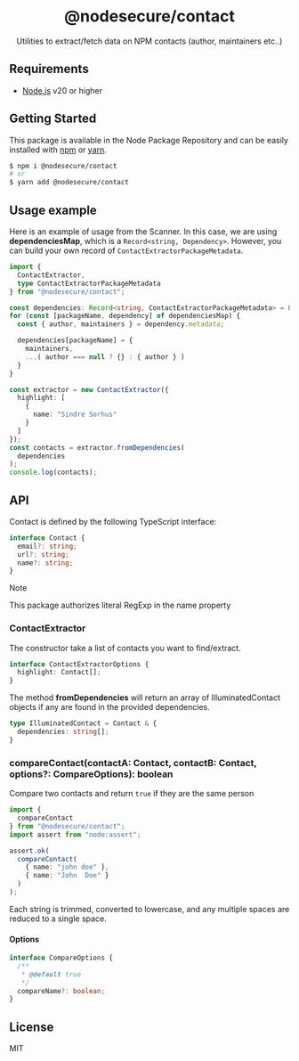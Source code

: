 <p align="center"><h1 align="center">
  @nodesecure/contact
</h1>

<p align="center">
  Utilities to extract/fetch data on NPM contacts (author, maintainers etc..)
</p>

## Requirements
- [Node.js](https://nodejs.org/en/) v20 or higher

## Getting Started

This package is available in the Node Package Repository and can be easily installed with [npm](https://docs.npmjs.com/getting-started/what-is-npm) or [yarn](https://yarnpkg.com).

```bash
$ npm i @nodesecure/contact
# or
$ yarn add @nodesecure/contact
```

## Usage example

Here is an example of usage from the Scanner. In this case, we are using **dependenciesMap**, which is a `Record<string, Dependency>`. However, you can build your own record of `ContactExtractorPackageMetadata`.

```ts
import {
  ContactExtractor,
  type ContactExtractorPackageMetadata
} from "@nodesecure/contact";

const dependencies: Record<string, ContactExtractorPackageMetadata> = Object.create(null);
for (const [packageName, dependency] of dependenciesMap) {
  const { author, maintainers } = dependency.metadata;

  dependencies[packageName] = {
    maintainers,
    ...( author === null ? {} : { author } )
  }
}

const extractor = new ContactExtractor({
  highlight: [
    {
      name: "Sindre Sorhus"
    }
  ]
});
const contacts = extractor.fromDependencies(
  dependencies
);
console.log(contacts);
```

## API

Contact is defined by the following TypeScript interface:
```ts
interface Contact {
  email?: string;
  url?: string;
  name?: string;
}
```

> [!NOTE]
> This package authorizes literal RegExp in the name property

### ContactExtractor

The constructor take a list of contacts you want to find/extract.

```ts
interface ContactExtractorOptions {
  highlight: Contact[];
}
```

The method **fromDependencies** will return an array of IlluminatedContact objects if any are found in the provided dependencies.

```ts
type IlluminatedContact = Contact & {
  dependencies: string[];
}
```

### compareContact(contactA: Contact, contactB: Contact, options?: CompareOptions): boolean

Compare two contacts and return `true` if they are the same person

```ts
import {
  compareContact
} from "@nodesecure/contact";
import assert from "node:assert";

assert.ok(
  compareContact(
    { name: "john doe" },
    { name: "John  Doe" }
  )
);
```

Each string is trimmed, converted to lowercase, and any multiple spaces are reduced to a single space.

#### Options

```ts
interface CompareOptions {
  /**
   * @default true
   */
  compareName?: boolean;
}
```

## License
MIT